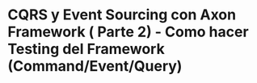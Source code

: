 # CQRS y Event Sourcing con Axon Framework ( Parte 2) - Como hacer Testing del Framework (Command/Event/Query)